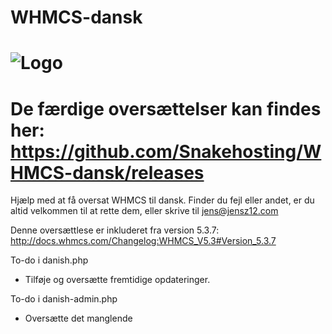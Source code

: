 WHMCS-dansk
===========
![Logo](http://krebsonsecurity.com/wp-content/uploads/2012/05/whmcs.png)
===========
De færdige oversættelser kan findes her: https://github.com/Snakehosting/WHMCS-dansk/releases
===========
Hjælp med at få oversat WHMCS til dansk.
Finder du fejl eller andet, er du altid velkommen til at rette dem, eller skrive til jens@jensz12.com

Denne oversættlese er inkluderet fra version 5.3.7: http://docs.whmcs.com/Changelog:WHMCS_V5.3#Version_5.3.7

To-do i danish.php
 - Tilføje og oversætte fremtidige opdateringer.

To-do i danish-admin.php
 - Oversætte det manglende
